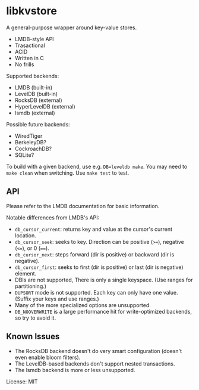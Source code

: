 libkvstore
==========

A general-purpose wrapper around key-value stores.

- LMDB-style API
- Trasactional
- ACID
- Written in C
- No frills

Supported backends:

- LMDB (built-in)
- LevelDB (built-in)
- RocksDB (external)
- HyperLevelDB (external)
- lsmdb (external)

Possible future backends:

- WiredTiger
- BerkeleyDB?
- CockroachDB?
- SQLite?

To build with a given backend, use e.g. `DB=leveldb make`. You may need to `make clean` when switching. Use `make test` to test.

API
---

Please refer to the LMDB documentation for basic information.

Notable differences from LMDB's API:

- `db_cursor_current`: returns key and value at the cursor's current location.
- `db_cursor_seek`: seeks to key. Direction can be positive (`>=`), negative (`<=`), or 0 (`==`).
- `db_cursor_next`: steps forward (dir is positive) or backward (dir is negative).
- `db_cursor_first`: seeks to first (dir is positive) or last (dir is negative) element.
- DBIs are not supported, There is only a single keyspace. (Use ranges for partitioning.)
- `DUPSORT` mode is not supported. Each key can only have one value. (Suffix your keys and use ranges.)
- Many of the more specialized options are unsupported.
- `DB_NOOVERWRITE` is a large performance hit for write-optimized backends, so try to avoid it.

Known Issues
------------

- The RocksDB backend doesn't do very smart configuration (doesn't even enable bloom filters).
- The LevelDB-based backends don't support nested transactions.
- The lsmdb backend is more or less unsupported.

License: MIT

